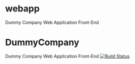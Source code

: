 # webapp
Dummy Company Web Application Front-End
# DummyCompany
Dummy Company Web Application Front-End
[![Build Status](https://travis-ci.org/vkkadian/webapp.png)](https://travis-ci.org/vkkadian/webapp)
